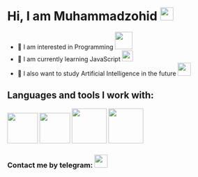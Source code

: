 # Hi, I am Muhammadzohid <img src="https://media.giphy.com/media/hvRJCLFzcasrR4ia7z/giphy.gif" width="30px">
- 👀 I am interested in Programming <img src="https://banner2.cleanpng.com/20180203/dxq/kisspng-computer-programming-programmer-icon-design-softwa-coder-png-transparent-image-5a756d899b30b0.5759607015176451936357.jpg" width="40px">
- 🌱 I am currently learning JavaScript <img src="https://upload.wikimedia.org/wikipedia/commons/6/6a/JavaScript-logo.png" width="25px">
- 🤖 I also want to study Artificial Intelligence in the future <img src="https://cdn-icons-png.flaticon.com/512/8593/8593325.png" width="30px">
## Languages ​​and tools I work with:
<code><img src="https://brandslogos.com/wp-content/uploads/images/large/html-logo-black-and-white.png" width="70px"></code>
<code><img src="https://brandslogos.com/wp-content/uploads/images/large/css-logo-black-and-white.png" width="70px"></code>
<code><img src="https://cdn-icons-png.flaticon.com/512/5968/5968680.png" width="80px"></code>
<code><img src="https://encrypted-tbn0.gstatic.com/images?q=tbn:ANd9GcTwxcsPy9zTRqehYNZ5EaH2K59hgYgvQNkoOQ&usqp=CAU" width="80px"></code>
<br>
### Contact me by telegram: <a href="https://t.me/muhammadzohid_11"><img src="https://w7.pngwing.com/pngs/284/690/png-transparent-telegram-logo-computer-icons-telegram-logo-blue-angle-triangle-thumbnail.png" width="30px"></a>
<!---
MuhammadzohidLatifjonov/MuhammadzohidLatifjonov is a ✨ special ✨ repository because its `README.md` (this file) appears on your GitHub profile.
You can click the Preview link to take a look at your changes.
--->
